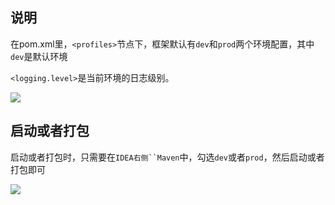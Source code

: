 ## 说明

在pom.xml里，`<profiles>`节点下，框架默认有`dev`和`prod`两个环境配置，其中`dev`是默认环境

`<logging.level>`是当前环境的日志级别。

![](https://img.cdn.apipost.cn/client/user/0/avatar/748dd95d0520f728a75156a010ed837863dc7f58930a3.png)

## 启动或者打包

启动或者打包时，只需要在`IDEA右侧``Maven`中，勾选`dev`或者`prod`，然后启动或者打包即可

![](https://img.cdn.apipost.cn/client/user/0/avatar/748dd95d0520f728a75156a010ed837863dc7f296dfa3.png)
